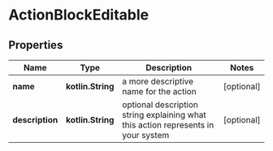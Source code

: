 
# ActionBlockEditable

## Properties
Name | Type | Description | Notes
------------ | ------------- | ------------- | -------------
**name** | **kotlin.String** | a more descriptive name for the action |  [optional]
**description** | **kotlin.String** | optional description string explaining what this action represents in your system |  [optional]



